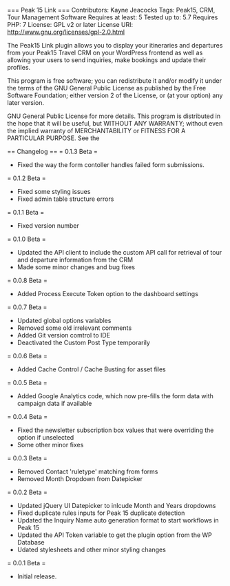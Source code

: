 === Peak 15 Link ===
Contributors: Kayne Jeacocks
Tags: Peak15, CRM, Tour Management Software
Requires at least: 5
Tested up to: 5.7
Requires PHP: 7
License: GPL v2 or later
License URI: http://www.gnu.org/licenses/gpl-2.0.html

The Peak15 Link plugin allows you to display your itineraries and departures from your Peak15 Travel CRM on your WordPress frontend as well as allowing your users to send inquiries, make bookings and update their profiles.

This program is free software; you can redistribute it and/or modify
it under the terms of the GNU General Public License as published by
the Free Software Foundation; either version 2 of the License, or
(at your option) any later version.

GNU General Public License for more details.
This program is distributed in the hope that it will be useful,
but WITHOUT ANY WARRANTY; without even the implied warranty of
MERCHANTABILITY or FITNESS FOR A PARTICULAR PURPOSE.  See the

== Changelog ==
= 0.1.3 Beta =
* Fixed the way the form contoller handles failed form submissions.

= 0.1.2 Beta =
* Fixed some styling issues
* Fixed admin table structure errors

= 0.1.1 Beta =
* Fixed version number

= 0.1.0 Beta =
* Updated the API client to include the custom API call for retrieval of tour and departure information from the CRM
* Made some minor changes and bug fixes

= 0.0.8 Beta =
* Added Process Execute Token option to the dashboard settings

= 0.0.7 Beta =
* Updated global options variables
* Removed some old irrelevant comments
* Added Git version comtrol to IDE
* Deactivated the Custom Post Type temporarily

= 0.0.6 Beta =
* Added Cache Control / Cache Busting for asset files

= 0.0.5 Beta =
* Added Google Analytics code, which now pre-fills the form data with campaign data if available

= 0.0.4 Beta =
* Fixed the newsletter subscription box values that were overriding the option if unselected
* Some other minor fixes

= 0.0.3 Beta =
* Removed Contact \'ruletype\' matching from forms
* Removed Month Dropdown from Datepicker

= 0.0.2 Beta =
* Updated jQuery UI Datepicker to inlcude Month and Years dropdowns
* Fixed duplicate rules inputs for Peak 15 duplicate detection
* Updated the Inquiry Name auto generation format to start workflows in Peak 15
* Updated the API Token variable to get the plugin option from the WP Database
* Udated stylesheets and other minor styling changes

= 0.0.1 Beta =
* Initial release.